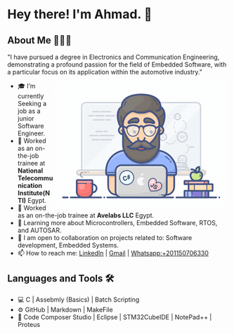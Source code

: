 # Hey there! I'm Ahmad. 👋

## About Me 👨🏻‍💻

"I have pursued a degree in Electronics and Communication Engineering, demonstrating a profound passion for the field of Embedded Software, with a particular focus on its 
  application within the automotive industry."
<img align="right" alt="Coding" width="400" src="./programmer.gif">
- 🎓   I’m currently Seeking a job as a junior Software Engineer.
- 💼   Worked as an on-the-job trainee at **National Telecommunication Institute(NTI)** Egypt.
- 💼   Worked as an on-the-job trainee at **Avelabs LLC** Egypt.
- 🌱   Learning more about Microcontrollers, Embedded Software, RTOS, and AUTOSAR.
- 👯   I am open to collaboration on projects related to: Software development, Embedded Systems.
- 📫   How to reach me: [LinkedIn](https://www.linkedin.com/in/ahmad-haroun-422125124/) | <a href="mailto:Ahmad.Haroun2023@gmail.com">Gmail</a> |  <a href="https://web.whatsapp.com/">Whatsapp:+201150706330</a> 


## Languages and Tools 🛠️

- 💻  C |  Assebmly (Basics) | Batch Scripting 
- ⚙️  GitHub | Markdown | MakeFile 
- 🔧  Code Composer Studio | Eclipse | STM32CubeIDE | NotePad++ | Proteus
